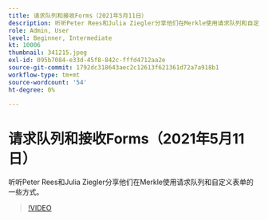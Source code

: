 ```yaml
---
title: 请求队列和接收Forms（2021年5月11日）
description: 听听Peter Rees和Julia Ziegler分享他们在Merkle使用请求队列和自定义表单的一些方式。
role: Admin, User
level: Beginner, Intermediate
kt: 10006
thumbnail: 341215.jpeg
exl-id: 095b7084-e33d-45f8-842c-fffd4712aa2e
source-git-commit: 1792dc318643aec2c12613f621361d72a7a918b1
workflow-type: tm+mt
source-wordcount: '54'
ht-degree: 0%

---
```


# 请求队列和接收Forms（2021年5月11日）

听听Peter Rees和Julia Ziegler分享他们在Merkle使用请求队列和自定义表单的一些方式。

>[!VIDEO](https://video.tv.adobe.com/v/341215/?quality=12&learn=on)
